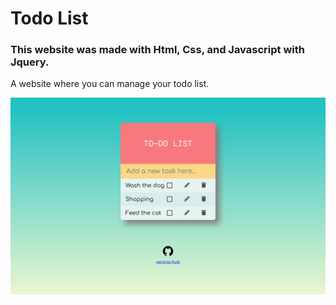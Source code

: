 # Todo List 

### This website was made with Html, Css, and Javascript with Jquery.

A website where you can manage your todo list.

![](https://github.com/verona-hub/to-do-list/blob/master/img/screenshot.png)